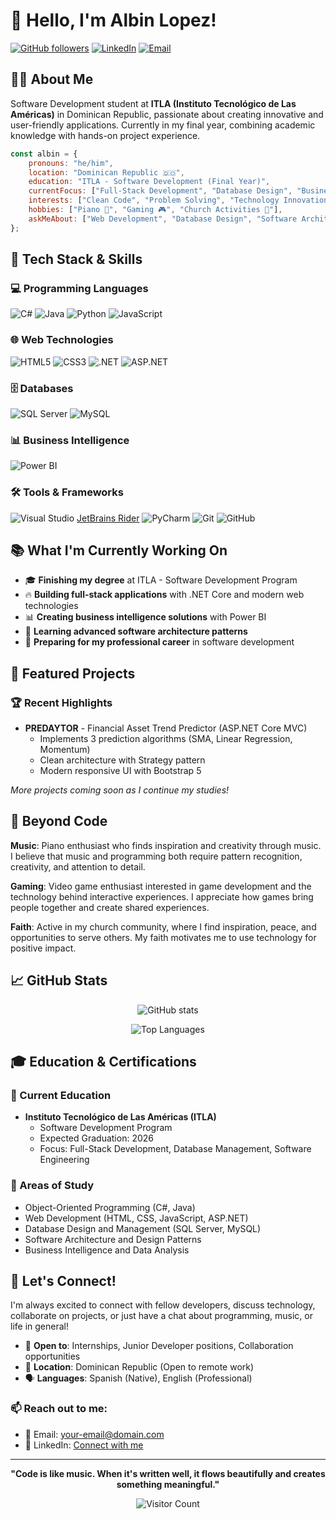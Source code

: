 # 👋 Hello, I'm Albin Lopez!

[![GitHub followers](https://img.shields.io/github/followers/alkysdesaroller?style=social)](https://github.com/alkysdesaroller)
[![LinkedIn](https://img.shields.io/badge/LinkedIn-Connect-blue?style=flat&logo=linkedin)](https://linkedin.com/in/your-profile)
[![Email](https://img.shields.io/badge/Email-Contact-red?style=flat&logo=gmail)](mailto:your-email@domain.com)

## 👨‍💻 About Me

Software Development student at **ITLA (Instituto Tecnológico de Las Américas)** in Dominican Republic, passionate about creating innovative and user-friendly applications. Currently in my final year, combining academic knowledge with hands-on project experience.

```javascript
const albin = {
    pronouns: "he/him",
    location: "Dominican Republic 🇩🇴",
    education: "ITLA - Software Development (Final Year)",
    currentFocus: ["Full-Stack Development", "Database Design", "Business Intelligence"],
    interests: ["Clean Code", "Problem Solving", "Technology Innovation"],
    hobbies: ["Piano 🎹", "Gaming 🎮", "Church Activities 🙏"],
    askMeAbout: ["Web Development", "Database Design", "Software Architecture"]
};
```

## 🚀 Tech Stack & Skills

### 💻 Programming Languages
![C#](https://img.shields.io/badge/C%23-239120?style=for-the-badge&logo=c-sharp&logoColor=white)
![Java](https://img.shields.io/badge/Java-ED8B00?style=for-the-badge&logo=openjdk&logoColor=white)
![Python](https://img.shields.io/badge/Python-3776AB?style=for-the-badge&logo=python&logoColor=white)
![JavaScript](https://img.shields.io/badge/JavaScript-F7DF1E?style=for-the-badge&logo=javascript&logoColor=black)

### 🌐 Web Technologies
![HTML5](https://img.shields.io/badge/HTML5-E34F26?style=for-the-badge&logo=html5&logoColor=white)
![CSS3](https://img.shields.io/badge/CSS3-1572B6?style=for-the-badge&logo=css3&logoColor=white)
![.NET](https://img.shields.io/badge/.NET-5C2D91?style=for-the-badge&logo=.net&logoColor=white)
![ASP.NET](https://img.shields.io/badge/ASP.NET-0078D4?style=for-the-badge&logo=dotnet&logoColor=white)

### 🗄️ Databases
![SQL Server](https://img.shields.io/badge/Microsoft%20SQL%20Server-CC2927?style=for-the-badge&logo=microsoft%20sql%20server&logoColor=white)
![MySQL](https://img.shields.io/badge/MySQL-00000F?style=for-the-badge&logo=mysql&logoColor=white)

### 📊 Business Intelligence
![Power BI](https://img.shields.io/badge/Power%20BI-F2C811?style=for-the-badge&logo=powerbi&logoColor=black)

### 🛠️ Tools & Frameworks
![Visual Studio](https://img.shields.io/badge/Visual%20Studio-5C2D91?style=for-the-badge&logo=visual-studio&logoColor=white)
[JetBrains Rider](https://img.shields.io/badge/Rider-000000?style=for-the-badge&logo=rider&logoColor=white)
![PyCharm](https://img.shields.io/badge/PyCharm-143?style=for-the-badge&logo=pycharm&logoColor=black&color=black&labelColor=green)
![Git](https://img.shields.io/badge/Git-F05032?style=for-the-badge&logo=git&logoColor=white)
![GitHub](https://img.shields.io/badge/GitHub-100000?style=for-the-badge&logo=github&logoColor=white)

## 📚 What I'm Currently Working On

- 🎓 **Finishing my degree** at ITLA - Software Development Program
- 🔥 **Building full-stack applications** with .NET Core and modern web technologies
- 📊 **Creating business intelligence solutions** with Power BI
- 🌱 **Learning advanced software architecture patterns**
- 💼 **Preparing for my professional career** in software development

## 🎯 Featured Projects

### 🏆 Recent Highlights
- **PREDAYTOR** - Financial Asset Trend Predictor (ASP.NET Core MVC)
  - Implements 3 prediction algorithms (SMA, Linear Regression, Momentum)
  - Clean architecture with Strategy pattern
  - Modern responsive UI with Bootstrap 5

*More projects coming soon as I continue my studies!*

## 🎵 Beyond Code

**Music**: Piano enthusiast who finds inspiration and creativity through music. I believe that music and programming both require pattern recognition, creativity, and attention to detail.

**Gaming**: Video game enthusiast interested in game development and the technology behind interactive experiences. I appreciate how games bring people together and create shared experiences.

**Faith**: Active in my church community, where I find inspiration, peace, and opportunities to serve others. My faith motivates me to use technology for positive impact.

## 📈 GitHub Stats

<div align="center">

![GitHub stats](https://github-readme-stats.vercel.app/api?username=alkysdesaroller&show_icons=true&theme=radical&hide_border=true)

![Top Languages](https://github-readme-stats.vercel.app/api/top-langs/?username=alkysdesaroller&layout=compact&theme=radical&hide_border=true)

</div>

## 🎓 Education & Certifications

### 🏫 Current Education
- **Instituto Tecnológico de Las Américas (ITLA)**
  - Software Development Program
  - Expected Graduation: 2026
  - Focus: Full-Stack Development, Database Management, Software Engineering

### 📜 Areas of Study
- Object-Oriented Programming (C#, Java)
- Web Development (HTML, CSS, JavaScript, ASP.NET)
- Database Design and Management (SQL Server, MySQL)
- Software Architecture and Design Patterns
- Business Intelligence and Data Analysis

## 🤝 Let's Connect!

I'm always excited to connect with fellow developers, discuss technology, collaborate on projects, or just have a chat about programming, music, or life in general!

- 💼 **Open to**: Internships, Junior Developer positions, Collaboration opportunities
- 📍 **Location**: Dominican Republic (Open to remote work)
- 🗣️ **Languages**: Spanish (Native), English (Professional)

### 📫 Reach out to me:
- 📧 Email: [your-email@domain.com](mailto:natansanchez732@gmail.com)
- 💼 LinkedIn: [Connect with me](https://linkedin.com/in/Albin-Lopez)
---

<div align="center">

**"Code is like music. When it's written well, it flows beautifully and creates something meaningful."**

![Visitor Count](https://komarev.com/ghpvc/?username=alkysdesaroller&color=brightgreen&style=flat-square)

</div>
